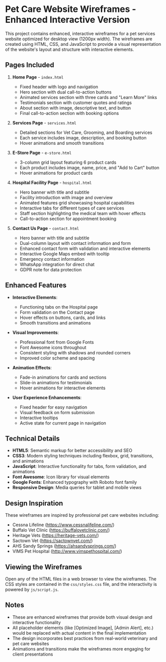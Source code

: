 # Pet Care Website Wireframes - Enhanced Interactive Version

This project contains enhanced, interactive wireframes for a pet services website optimized for desktop view (1200px width). The wireframes are created using HTML, CSS, and JavaScript to provide a visual representation of the website's layout and structure with interactive elements.

## Pages Included

1. **Home Page** - `index.html`
   - Fixed header with logo and navigation
   - Hero section with dual call-to-action buttons
   - Animated services section with three cards and "Learn More" links
   - Testimonials section with customer quotes and ratings
   - About section with image, descriptive text, and button
   - Final call-to-action section with booking options

2. **Services Page** - `services.html`
   - Detailed sections for Vet Care, Grooming, and Boarding services
   - Each service includes image, description, and booking button
   - Hover animations and smooth transitions

3. **E-Store Page** - `e-store.html`
   - 3-column grid layout featuring 6 product cards
   - Each product includes image, name, price, and "Add to Cart" button
   - Hover animations for product cards

4. **Hospital Facility Page** - `hospital.html`
   - Hero banner with title and subtitle
   - Facility introduction with image and overview
   - Animated features grid showcasing hospital capabilities
   - Interactive tabs for different types of care services
   - Staff section highlighting the medical team with hover effects
   - Call-to-action section for appointment booking

5. **Contact Us Page** - `contact.html`
   - Hero banner with title and subtitle
   - Dual-column layout with contact information and form
   - Enhanced contact form with validation and interactive elements
   - Interactive Google Maps embed with tooltip
   - Emergency contact information
   - WhatsApp integration for direct chat
   - GDPR note for data protection

## Enhanced Features

- **Interactive Elements**: 
  - Functioning tabs on the Hospital page
  - Form validation on the Contact page
  - Hover effects on buttons, cards, and links
  - Smooth transitions and animations
  
- **Visual Improvements**:
  - Professional font from Google Fonts
  - Font Awesome icons throughout
  - Consistent styling with shadows and rounded corners
  - Improved color scheme and spacing
  
- **Animation Effects**:
  - Fade-in animations for cards and sections
  - Slide-in animations for testimonials
  - Hover animations for interactive elements
  
- **User Experience Enhancements**:
  - Fixed header for easy navigation
  - Visual feedback on form submission
  - Interactive tooltips
  - Active state for current page in navigation

## Technical Details

- **HTML5**: Semantic markup for better accessibility and SEO
- **CSS3**: Modern styling techniques including flexbox, grid, transitions, and animations
- **JavaScript**: Interactive functionality for tabs, form validation, and animations
- **Font Awesome**: Icon library for visual elements
- **Google Fonts**: Enhanced typography with Roboto font family
- **Responsive Design**: Media queries for tablet and mobile views

## Design Inspiration

These wireframes are inspired by professional pet care websites including:
- Cessna Lifeline (https://www.cessnalifeline.com/)
- Buffalo Vet Clinic (https://buffalovetclinic.com/)
- Heritage Vets (https://heritage-vets.com/)
- Sactown Vet (https://sactownvet.com/)
- AHS Sandy Springs (https://ahsandysprings.com/)
- VIMS Pet Hospital (http://www.vimspethospital.com/)

## Viewing the Wireframes

Open any of the HTML files in a web browser to view the wireframes. The CSS styles are contained in the `css/styles.css` file, and the interactivity is powered by `js/script.js`.

## Notes

- These are enhanced wireframes that provide both visual design and interactive functionality
- All placeholder elements (like [Optimized Image], [Admin Alert], etc.) would be replaced with actual content in the final implementation
- The design incorporates best practices from real-world veterinary and pet care websites
- Animations and transitions make the wireframes more engaging for client presentations 
